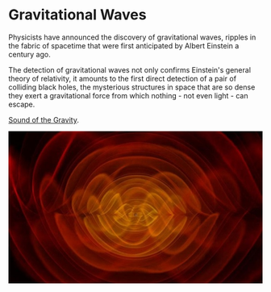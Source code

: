 # Gravitational Waves

Physicists have announced the discovery of gravitational waves, ripples in the fabric of spacetime that were first anticipated by Albert Einstein a century ago.

The detection of gravitational waves not only confirms Einstein's general theory of relativity, it amounts to the first direct detection of a pair of colliding black holes, the mysterious structures in space that are so dense they exert a gravitational force from which nothing - not even light - can escape.

[Sound of the Gravity](./ligo-chirp.mp3).

![waves](./ligo-waves.jpg)
